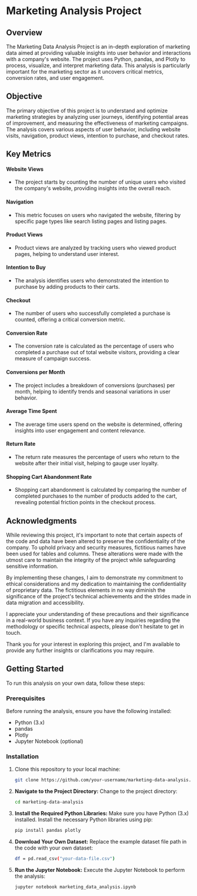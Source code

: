 # Marketing Analysis Project


## Overview

The Marketing Data Analysis Project is an in-depth exploration of marketing data aimed at providing valuable insights into user behavior and interactions with a company's website. The project uses Python, pandas, and Plotly to process, visualize, and interpret marketing data. This analysis is particularly important for the marketing sector as it uncovers critical metrics, conversion rates, and user engagement.

## Objective

The primary objective of this project is to understand and optimize marketing strategies by analyzing user journeys, identifying potential areas of improvement, and measuring the effectiveness of marketing campaigns. The analysis covers various aspects of user behavior, including website visits, navigation, product views, intention to purchase, and checkout rates.

## Key Metrics

#### Website Views

- The project starts by counting the number of unique users who visited the company's website, providing insights into the overall reach.

#### Navigation

- This metric focuses on users who navigated the website, filtering by specific page types like search listing pages and listing pages.

#### Product Views

- Product views are analyzed by tracking users who viewed product pages, helping to understand user interest.

#### Intention to Buy

- The analysis identifies users who demonstrated the intention to purchase by adding products to their carts.

#### Checkout

- The number of users who successfully completed a purchase is counted, offering a critical conversion metric.

#### Conversion Rate

- The conversion rate is calculated as the percentage of users who completed a purchase out of total website visitors, providing a clear measure of campaign success.

#### Conversions per Month

- The project includes a breakdown of conversions (purchases) per month, helping to identify trends and seasonal variations in user behavior.

#### Average Time Spent

- The average time users spend on the website is determined, offering insights into user engagement and content relevance.

#### Return Rate

- The return rate measures the percentage of users who return to the website after their initial visit, helping to gauge user loyalty.

#### Shopping Cart Abandonment Rate

- Shopping cart abandonment is calculated by comparing the number of completed purchases to the number of products added to the cart, revealing potential friction points in the checkout process.

## Acknowledgments

While reviewing this project, it's important to note that certain aspects of the code and data have been altered to preserve the confidentiality of the company. To uphold privacy and security measures, fictitious names have been used for tables and columns. These alterations were made with the utmost care to maintain the integrity of the project while safeguarding sensitive information.

By implementing these changes, I aim to demonstrate my commitment to ethical considerations and my dedication to maintaining the confidentiality of proprietary data. The fictitious elements in no way diminish the significance of the project's technical achievements and the strides made in data migration and accessibility.

I appreciate your understanding of these precautions and their significance in a real-world business context. If you have any inquiries regarding the methodology or specific technical aspects, please don't hesitate to get in touch.

Thank you for your interest in exploring this project, and I'm available to provide any further insights or clarifications you may require.

## Getting Started

To run this analysis on your own data, follow these steps:

### Prerequisites

Before running the analysis, ensure you have the following installed:

- Python (3.x)
- pandas
- Plotly
- Jupyter Notebook (optional)

### Installation

1. Clone this repository to your local machine:

   ```bash
   git clone https://github.com/your-username/marketing-data-analysis.git

2. **Navigate to the Project Directory:** Change to the project directory:

   ```bash
   cd marketing-data-analysis

3. **Install the Required Python Libraries:** Make sure you have Python (3.x) installed. Install the necessary Python libraries using pip:

   ```bash
   pip install pandas plotly

4. **Download Your Own Dataset:** Replace the example dataset file path in the code with your own dataset:

   ```bash
   df = pd.read_csv("your-data-file.csv")

5. **Run the Jupyter Notebook:** Execute the Jupyter Notebook to perform the analysis:

   ```bash
   jupyter notebook marketing_data_analysis.ipynb

